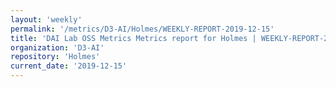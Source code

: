 ```yaml
---
layout: 'weekly'
permalink: '/metrics/D3-AI/Holmes/WEEKLY-REPORT-2019-12-15'
title: 'DAI Lab OSS Metrics Metrics report for Holmes | WEEKLY-REPORT-2019-12-15'
organization: 'D3-AI'
repository: 'Holmes'
current_date: '2019-12-15'
---
```

